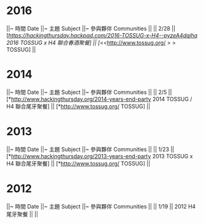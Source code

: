 # 2016

||~ 時間 Date ||~ 主題 Subject ||~ 參與夥伴 Communities ||
|| 2/28 || [*<https://hackingthursday.hackpad.com/2016-TOSSUG-x-H4--pyzeA4dqjhq>   2016 TOSSUG x H4 聯合春酒聚餐] || [*<<<http://www.tossug.org/>  >  >   TOSSUG] ||

# 2014

||~ 時間 Date ||~ 主題 Subject ||~ 參與夥伴 Communities ||
|| 2/5 || [*<http://www.hackingthursday.org/2014-years-end-party>   2014 TOSSUG / H4 聯合尾牙聚餐] || [*http://www.tossug.org/ TOSSUG] ||

# 2013

||~ 時間 Date ||~ 主題 Subject ||~ 參與夥伴 Communities ||
|| 1/23 || [*<http://www.hackingthursday.org/2013-years-end-party>   2013 TOSSUG x H4 聯合尾牙聚餐] || [*http://www.tossug.org/ TOSSUG] ||

# 2012

||~ 時間 Date ||~ 主題 Subject ||~ 參與夥伴 Communities ||
|| 1/19 || 2012 H4 尾牙聚餐 ||  ||